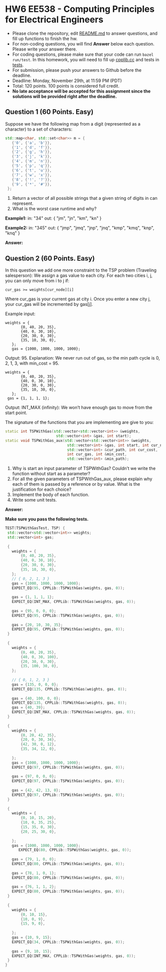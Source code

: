 
# HW6 EE538 - Computing Principles for Electrical Engineers

- Please clone the repository, edit [README.md](README.md) to answer questions, and fill up functions to finish the hw.
- For non-coding questions, you will find **Answer** below each question. Please write your answer there.
- For coding questions, please make sure that your code can run ```bazel run/test```. In this homework, you will need to fill up [cpplib.cc](src/lib/cpplib.cc) and tests in [tests](tests).
- For submission, please push your answers to Github before the deadline.
- Deadline: Monday, November 29th, at 11:59 PM (PDT)
- Total: 120 points. 100 points is considered full credit.
- **No late acceptance will be accepted for this assignment since the solutions will be provided right after the deadline.**

## Question 1 (60 Points. Easy)

Suppose we have the following map from a digit (represented as a character) to a set of characters:  

```cpp
std::map<char, std::set<char>> m = {
   {'0', {'a', 'b'}},
   {'1', {'d', 'f'}},
   {'2', {'g', 'h'}},
   {'3', {'j', 'k'}},
   {'4', {'m', 'n'}},
   {'5', {'p', 'q'}},
   {'6', {'t', 'u'}},
   {'7', {'w', 'x'}},
   {'8', {'!', '?'}},
   {'9', {'*', '#'}},
 };
```

1. Return a vector of all possible strings that a given string of digits in can represent.
2. What is the worst case runtime and why?

**Example1:**
in: "34"
out: { "jm", "jn", "km", "kn" }


**Example2:**
in: "345"
out: { "jmp", "jmq", "jnp", "jnq", "kmp", "kmq", "knp", "knq" }

**Answer:**

## Question 2 (60 Points. Easy)

In this question we add one more constraint to the TSP problem (Traveling salesperson): We assign a gas value to each city. For each two cities i, j, you can only move from i to j if:

```
cur_gas >= weights[cur_node][i]
```

Where cur_gas is your current gas at city i. Once you enter a new city j, your cur_gas will be incremented by gas[j].

Example input:

```
weights = {
       {0, 40, 20, 35},
       {40, 0, 30, 10},
       {20, 30, 0, 30},
       {35, 10, 30, 0},
   };
   gas = {1000, 1000, 1000, 1000};
```

Output: 95. Explanation: We never run out of gas, so the min path cycle is 0, 2, 1, 3, with min_cost = 95.

```
weights = {
       {0, 40, 20, 35},
       {40, 0, 30, 10},
       {20, 30, 0, 30},
       {35, 10, 30, 0},
   };
 gas = {1, 1, 1, 1};
```

Output: INT_MAX (infinity): We won’t have enough gas to move from the start point.

The signature of the functions that you are implementing are give to you:

```cpp
static int TSPWithGas(std::vector<std::vector<int>> &weights,
                       std::vector<int> &gas, int start);
static void TSPWithGas_aux(std::vector<std::vector<int>> &weights,
                            std::vector<int> &gas, int start, int cur_node,
                            std::vector<int> &cur_path, int cur_cost,
                            int cur_gas, int &min_cost,
                            std::vector<int> &min_path);
```

1. Why is start an input parameter of TSPWithGas? Couldn’t we write the function without start as a parameter?
2. For all the given parameters of TSPWithGas_aux, please explain why each of them is passed by a reference or by value. What is the justification for each choice?
3. Implement the body of each function.
4. Write some unit tests.

**Answer:**

**Make sure you pass the following tests.**

```cpp
TEST(TSPWithGasTest, TSP) {
 std::vector<std::vector<int>> weights;
 std::vector<int> gas;
 
 {
   weights = {
       {0, 40, 20, 35},
       {40, 0, 30, 10},
       {20, 30, 0, 30},
       {35, 10, 30, 0},
   };
   // { 0, 2, 1, 3 }
   gas = {1000, 1000, 1000, 1000};
   EXPECT_EQ(95, CPPLib::TSPWithGas(weights, gas, 0));
 
   gas = {1, 1, 1, 1};
   EXPECT_EQ(INT_MAX, CPPLib::TSPWithGas(weights, gas, 0));
 
   gas = {95, 0, 0, 0};
   EXPECT_EQ(95, CPPLib::TSPWithGas(weights, gas, 0));
 
   gas = {20, 10, 30, 35};
   EXPECT_EQ(95, CPPLib::TSPWithGas(weights, gas, 0));
 }
 
 {
   weights = {
       {0, 40, 20, 35},
       {40, 0, 30, 100},
       {20, 30, 0, 30},
       {35, 100, 30, 0},
   };
 
   // { 0, 1, 2, 3 }
   gas = {135, 0, 0, 0};
   EXPECT_EQ(135, CPPLib::TSPWithGas(weights, gas, 0));
 
   gas = {40, 100, 0, 0};
   EXPECT_EQ(135, CPPLib::TSPWithGas(weights, gas, 0));
   gas = {40, 39};
   EXPECT_EQ(INT_MAX, CPPLib::TSPWithGas(weights, gas, 0));
 }
 
 {
   weights = {
       {0, 20, 42, 35},
       {20, 0, 30, 34},
       {42, 30, 0, 12},
       {35, 34, 12, 0},
 
   };
   gas = {1000, 1000, 1000, 1000};
   EXPECT_EQ(97, CPPLib::TSPWithGas(weights, gas, 0));
 
   gas = {97, 0, 0, 0};
   EXPECT_EQ(97, CPPLib::TSPWithGas(weights, gas, 0));
 
   gas = {42, 42, 13, 0};
   EXPECT_EQ(97, CPPLib::TSPWithGas(weights, gas, 0));
 }
 
 {
   weights = {
       {0, 10, 15, 20},
       {10, 0, 35, 25},
       {15, 35, 0, 30},
       {20, 25, 30, 0},
 
   };
   gas = {1000, 1000, 1000, 1000};
      EXPECT_EQ(80, CPPLib::TSPWithGas(weights, gas, 0));
 
   gas = {79, 1, 0, 0};
   EXPECT_EQ(80, CPPLib::TSPWithGas(weights, gas, 0));
 
   gas = {78, 1, 0, 1};
   EXPECT_EQ(80, CPPLib::TSPWithGas(weights, gas, 0));
 
   gas = {76, 1, 1, 2};
   EXPECT_EQ(80, CPPLib::TSPWithGas(weights, gas, 0));
 }
 
 {
   weights = {
       {0, 10, 15},
       {10, 0, 9},
       {15, 9, 0},
 
   };
   gas = {10, 9, 15};
   EXPECT_EQ(34, CPPLib::TSPWithGas(weights, gas, 0));
 
   gas = {9, 10, 15};
   EXPECT_EQ(INT_MAX, CPPLib::TSPWithGas(weights, gas, 0));
 }
}

```
